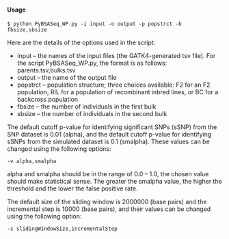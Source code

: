 #### Usage

`$ python PyBSASeq_WP.py -i input -o output -p popstrct -b fbsize,sbsize`

Here are the details of the options used in the script:
- input – the names of the input files (the GATK4-generated tsv file). For the script PyBSASeq_WP.py, the format is as follows: parents.tsv,bulks.tsv
- output – the name of the output file
- popstrct – population structure; three choices available: F2 for an F2 population, RIL for a population of recombinant inbred lines, or BC for a backcross population
- fbsize – the number of individuals in the first bulk
- sbsize – the number of individuals in the second bulk

The default cutoff p-value for identifying significant SNPs (sSNP) from the SNP dataset is 0.01 (alpha), and the default cutoff p-value for identifying sSNPs from the simulated dataset is 0.1 (smalpha). These values can be changed using the following options:

`-v alpha,smalpha`

alpha and smalpha should be in the range of 0.0 – 1.0, the chosen value should make statistical sense. The greater the smalpha value, the higher the threshold and the lower the false positive rate.

The default size of the sliding window is 2000000 (base pairs) and the incremental step is 10000 (base pairs), and their values can be changed using the following option:

`-s slidingWindowSize,incrementalStep`